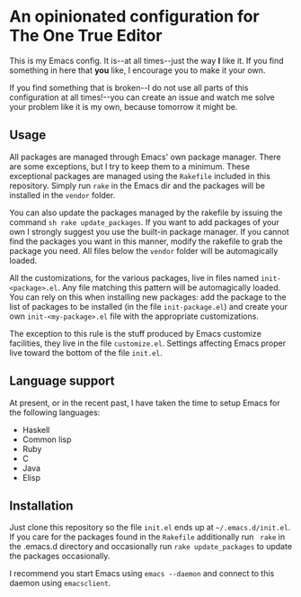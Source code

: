 # An opinionated configuration for The One True Editor

This is my Emacs config.  It is--at all times--just the way **I** like it.  If you find something in here that **you** like, I encourage you to make it your own.

If you find something that is broken--I do not use all parts of this configuration at all times!--you can create an issue and watch me solve your problem like it is my own, because tomorrow it might be.

## Usage
All packages are managed through Emacs' own package manager.  There are some exceptions, but I try to keep them to a minimum.  These exceptional packages are managed using the `Rakefile` included in this repository.  Simply run `rake` in the Emacs dir and the packages will be installed in the `vendor` folder.

You can also update the packages managed by the rakefile by issuing the command `sh rake update_packages`.  If you want to add packages of your own I strongly suggest you use the built-in package manager.  If you cannot find the packages you want in this manner, modify the rakefile to grab the package you need.  All files below the `vendor` folder will be automagically loaded.

All the customizations, for the various packages, live in files named `init-<package>.el`.  Any file matching this pattern will be automagically loaded.  You can rely on this when installing new packages: add the package to the list of packages to be installed (in the file `init-package.el`) and create your own `init-<my-package>.el` file with the appropriate customizations.

The exception to this rule is the stuff produced by Emacs customize facilities, they live in the file `customize.el`.  Settings affecting Emacs proper live toward the bottom of the file `init.el`.

## Language support
At present, or in the recent past, I have taken the time to setup Emacs for the following languages:

* Haskell
* Common lisp
* Ruby
* C
* Java
* Elisp

## Installation
Just clone this repository so the file `init.el` ends up at `~/.emacs.d/init.el`.  If you care for the packages found in the `Rakefile` additionally run ` rake` in the .emacs.d directory and occasionally run `rake update_packages` to update the packages occasionally.

I recommend you start Emacs using `emacs --daemon` and connect to this daemon using `emacsclient`.
